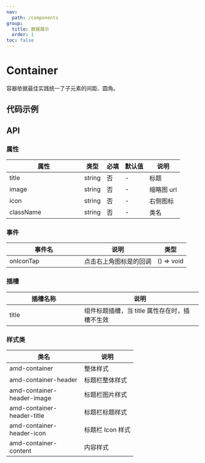 ```yaml
---
nav:
  path: /components
group:
  title: 数据展示
  order: 1
toc: false
---
```


# Container

容器依据最佳实践统一了子元素的间距、圆角。

## 代码示例



## API

### 属性

| 属性      | 类型   | 必填 | 默认值 | 说明       |
| --------- | ------ | ---- | ------ | ---------- |
| title     | string | 否   | -      | 标题       |
| image     | string | 否   | -      | 缩略图 url |
| icon      | string | 否   | -      | 右侧图标   |
| className | string | 否   | -      | 类名       |

### 事件

| 事件名    | 说明                   | 类型       |
| --------- | ---------------------- | ---------- |
| onIconTap | 点击右上角图标是的回调 | () => void |

### 插槽

| 插槽名称 | 说明                                                       |
| -------- | ---------------------------------------------------------- |
| title    | 组件标题插槽，当 title 属性存在时，插槽不生效 |

### 样式类

| 类名                       | 说明             |
| -------------------------- | ---------------- |
| amd-container              | 整体样式         |
| amd-container-header       | 标题栏整体样式   |
| amd-container-header-image | 标题栏图片样式   |
| amd-container-header-title | 标题栏标题样式   |
| amd-container-header-icon  | 标题栏 Icon 样式 |
| amd-container-content      | 内容样式         |

<style> 
table th:first-of-type { width: 180px; } 
.__dumi-default-layout-content article table:first-of-type th:nth-of-type(2)  {
    width: 140px
} 
.__dumi-default-layout-content article table:first-of-type th:nth-of-type(3)  {
    width: 30px
} 
.__dumi-default-layout-content article table:first-of-type th:nth-of-type(4)  {
    width: 50px
} 
.__dumi-default-layout-content article table:nth-of-type(2) th:nth-of-type(2)  {
    width: 140px
} 
.__dumi-default-layout-content article table:nth-of-type(2) th:nth-of-type(3)  {
    width: 30px
} 
.__dumi-default-layout-content article table:nth-of-type(2) th:nth-of-type(4)  {
    width: 50px
} 
</style> 